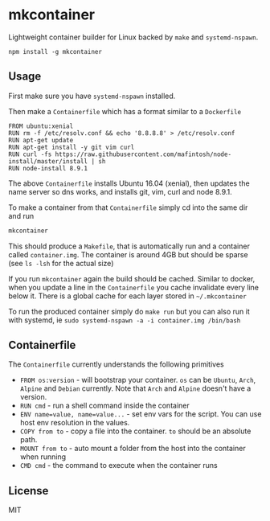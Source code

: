 # mkcontainer

Lightweight container builder for Linux backed by `make` and `systemd-nspawn`.

```
npm install -g mkcontainer
```

## Usage

First make sure you have `systemd-nspawn` installed.

Then make a `Containerfile` which has a format similar to a `Dockerfile`

```
FROM ubuntu:xenial
RUN rm -f /etc/resolv.conf && echo '8.8.8.8' > /etc/resolv.conf
RUN apt-get update
RUN apt-get install -y git vim curl
RUN curl -fs https://raw.githubusercontent.com/mafintosh/node-install/master/install | sh
RUN node-install 8.9.1
```

The above `Containerfile` installs Ubuntu 16.04 (xenial), then updates the name server so dns works, and installs
git, vim, curl and node 8.9.1.

To make a container from that `Containerfile` simply cd into the same dir and run

```sh
mkcontainer
```

This should produce a `Makefile`, that is automatically run and a container called `container.img`. The container is around 4GB but should be sparse (see `ls -lsh` for the actual size)

If you run `mkcontainer` again the build should be cached. Similar to docker, when you update a line in the `Containerfile` you cache invalidate
every line below it. There is a global cache for each layer stored in `~/.mkcontainer`

To run the produced container simply do `make run` but you can also run it with systemd, ie `sudo systemd-nspawn -a -i container.img /bin/bash`

## Containerfile

The `Containerfile` currently understands the following primitives

* `FROM os:version` - will bootstrap your container. `os` can be `Ubuntu`, `Arch`, `Alpine` and `Debian` currently. Note that `Arch` and `Alpine` doesn't have a version.
* `RUN cmd` - run a shell command inside the container
* `ENV name=value, name=value...` - set env vars for the script. You can use host env resolution in the values.
* `COPY from to` - copy a file into the container. `to` should be an absolute path.
* `MOUNT from to` - auto mount a folder from the host into the container when running
* `CMD cmd` - the command to execute when the container runs

## License

MIT
